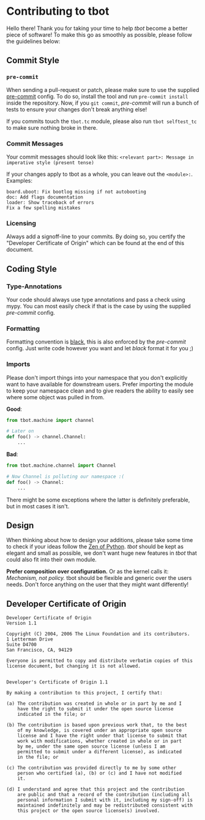 Contributing to tbot
====================

Hello there!  Thank you for taking your time to help *tbot* become a better
piece of software!  To make this go as smoothly as possible, please follow the
guidelines below:

## Commit Style
### `pre-commit`
When sending a pull-request or patch, please make sure to use the supplied
[pre-commit](https://pre-commit.com/) config.  To do so, install the tool and
run `pre-commit install` inside the repository.  Now, if you `git commit`,
*pre-commit* will run a bunch of tests to ensure your changes don't break
anything else!

If you commits touch the `tbot.tc` module, please also run `tbot selftest_tc`
to make sure nothing broke in there.

### Commit Messages
Your commit messages should look like this:
`<relevant part>: Message in imperative style (present tense)`

If your changes apply to tbot as a whole, you can leave out the `<module>:`.
Examples:

```text
board.uboot: Fix bootlog missing if not autobooting
doc: Add flags documentation
loader: Show traceback of errors
Fix a few spelling mistakes
```

### Licensing
Always add a signoff-line to your commits.  By doing so, you certify the
"Developer Certificate of Origin" which can be found at the end of this
document.


## Coding Style
### Type-Annotations
Your code should always use type annotations and pass a check using mypy.  You
can most easily check if that is the case by using the supplied *pre-commit*
config.

### Formatting
Formatting convention is [black](https://github.com/ambv/black), this is also
enforced by the *pre-commit* config.  Just write code however you want and let
*black* format it for you ;)

### Imports
Please don't import things into your namespace that you don't explicitly want
to have available for downstream users.  Prefer importing the module to keep
your namespace clean and to give readers the ability to easily see where some
object was pulled in from.

**Good**:

```python
from tbot.machine import channel

# Later on
def foo() -> channel.Channel:
    ...
```

**Bad**:

```python
from tbot.machine.channel import Channel

# Now Channel is polluting our namespace :(
def foo() -> Channel:
    ...
```

There might be some exceptions where the latter is definitely preferable, but
in most cases it isn't.

## Design
When thinking about how to design your additions, please take some time to check
if your ideas follow the [Zen of Python](https://www.python.org/dev/peps/pep-0020/).
*tbot* should be kept as elegant and small as possible, we don't want huge new
features in *tbot* that could also fit into their own module.

**Prefer composition over configuration.**  Or as the kernel calls it: *Mechanism,
not policy.*  tbot should be flexible and generic over the users needs.  Don't
force anything on the user that they might want differently!


## Developer Certificate of Origin
```text
Developer Certificate of Origin
Version 1.1

Copyright (C) 2004, 2006 The Linux Foundation and its contributors.
1 Letterman Drive
Suite D4700
San Francisco, CA, 94129

Everyone is permitted to copy and distribute verbatim copies of this
license document, but changing it is not allowed.


Developer's Certificate of Origin 1.1

By making a contribution to this project, I certify that:

(a) The contribution was created in whole or in part by me and I
    have the right to submit it under the open source license
    indicated in the file; or

(b) The contribution is based upon previous work that, to the best
    of my knowledge, is covered under an appropriate open source
    license and I have the right under that license to submit that
    work with modifications, whether created in whole or in part
    by me, under the same open source license (unless I am
    permitted to submit under a different license), as indicated
    in the file; or

(c) The contribution was provided directly to me by some other
    person who certified (a), (b) or (c) and I have not modified
    it.

(d) I understand and agree that this project and the contribution
    are public and that a record of the contribution (including all
    personal information I submit with it, including my sign-off) is
    maintained indefinitely and may be redistributed consistent with
    this project or the open source license(s) involved.
```
